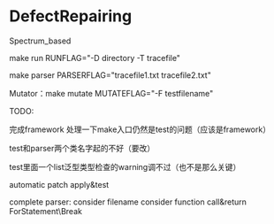 # DefectRepairing
Spectrum_based

make run RUNFLAG="-D directory -T tracefile"

make parser PARSERFLAG="tracefile1.txt tracefile2.txt"

Mutator：make mutate MUTATEFLAG="-F testfilename"


TODO:

完成framework
处理一下make入口仍然是test的问题（应该是framework）

test和parser两个类名字起的不好（要改）

test里面一个list泛型类型检查的warning调不过（也不是那么关键）


automatic patch apply&test

complete parser:
	consider filename
	consider function call&return
	ForStatement\Break
